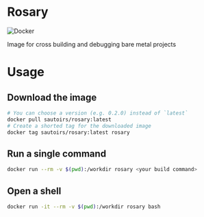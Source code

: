 # Rosary

![Docker](https://github.com/sautoirs/rosary/workflows/Docker/badge.svg)

Image for cross building and debugging bare metal projects

# Usage

## Download the image

```bash
# You can choose a version (e.g. 0.2.0) instead of `latest`
docker pull sautoirs/rosary:latest
# Create a shorted tag for the downloaded image
docker tag sautoirs/rosary:latest rosary
```

## Run a single command

```bash
docker run --rm -v $(pwd):/workdir rosary <your build command>
```

## Open a shell

```bash
docker run -it --rm -v $(pwd):/workdir rosary bash
```

